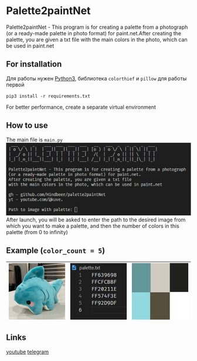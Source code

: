# Palette2paintNet
Palette2paintNet - This program is for creating a palette from a photograph (or a ready-made palette in photo format) for paint.net.After creating the palette, you are given a txt file with the main colors in the photo, which can be used in paint.net
## For installation
Для работы нужен [Python3](https://www.python.org), библиотека `colorthief` и `pillow` для работы первой
```
pip3 install -r requirements.txt
```
For better performance, create a separate virtual environment
## How to use
The main file is `main.py`
![main](img/main.png)
After launch, you will be asked to enter the path to the desired image from which you want to make a palette, and then the number of colors in this palette (from 0 to infinity)
## Example (`color_count = 5`)
| ![example1](img/example1.png) | ![palette](img/palette_example.png) | ![paintnet](img/paintnet.png)
| - | - | - |
## Links
[youtube](https://youtube.com/@kuve.) [telegram](https://t.me/fancy_kuve) 